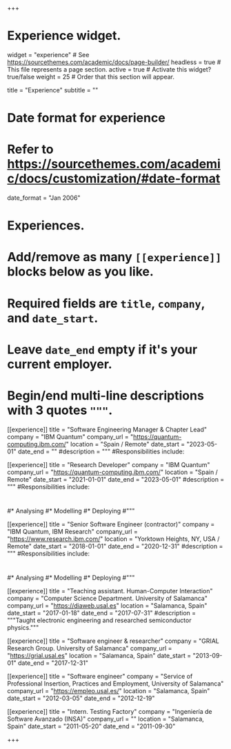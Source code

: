 +++
# Experience widget.
widget = "experience"  # See https://sourcethemes.com/academic/docs/page-builder/
headless = true  # This file represents a page section.
active = true  # Activate this widget? true/false
weight = 25  # Order that this section will appear.

title = "Experience"
subtitle = ""

# Date format for experience
#   Refer to https://sourcethemes.com/academic/docs/customization/#date-format
date_format = "Jan 2006"

# Experiences.
#   Add/remove as many `[[experience]]` blocks below as you like.
#   Required fields are `title`, `company`, and `date_start`.
#   Leave `date_end` empty if it's your current employer.
#   Begin/end multi-line descriptions with 3 quotes `"""`.

[[experience]]
  title = "Software Engineering Manager & Chapter Lead"
  company = "IBM Quantum"
  company_url = "https://quantum-computing.ibm.com/"
  location = "Spain / Remote"
  date_start = "2023-05-01"
  date_end = ""
  #description = """
  #Responsibilities include:


[[experience]]
  title = "Research Developer"
  company = "IBM Quantum"
  company_url = "https://quantum-computing.ibm.com/"
  location = "Spain / Remote"
  date_start = "2021-01-01"
  date_end = "2023-05-01"
  #description = """
  #Responsibilities include:
  #
  #* Analysing
  #* Modelling
  #* Deploying
  #"""

[[experience]]
  title = "Senior Software Engineer (contractor)"
  company = "IBM Quantum, IBM Research"
  company_url = "https://www.research.ibm.com/"
  location = "Yorktown Heights, NY, USA / Remote"
  date_start = "2018-01-01"
  date_end = "2020-12-31"
  #description = """
  #Responsibilities include:
  #
  #* Analysing
  #* Modelling
  #* Deploying
  #"""

[[experience]]
  title = "Teaching assistant. Human-Computer Interaction"
  company = "Computer Science Department. University of Salamanca"
  company_url = "https://diaweb.usal.es"
  location = "Salamanca, Spain"
  date_start = "2017-01-18"
  date_end = "2017-07-31"
  #description = """Taught electronic engineering and researched semiconductor physics."""

[[experience]]
  title = "Software engineer & researcher"
  company = "GRIAL Research Group. University of Salamanca"
  company_url = "https://grial.usal.es"
  location = "Salamanca, Spain"
  date_start = "2013-09-01"
  date_end = "2017-12-31"

[[experience]]
  title = "Software engineer"
  company = "Service of Professional Insertion, Practices and Employment, University of Salamanca"
  company_url = "https://empleo.usal.es/"
  location = "Salamanca, Spain"
  date_start = "2012-03-05"
  date_end = "2012-12-19"

[[experience]]
  title = "Intern. Testing Factory"
  company = "Ingeniería de Software Avanzado (INSA)"
  company_url = ""
  location = "Salamanca, Spain"
  date_start = "2011-05-20"
  date_end = "2011-09-30"

+++
